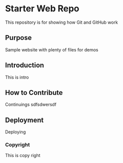 # Starter Web Repo

This repository is for showing how Git and GitHub work

## Purpose

Sample website with plenty of files for demos

## Introduction

This is intro

## How to Contribute

Continuings sdfsdwersdf

## Deployment

Deploying

### Copyright

This is copy right